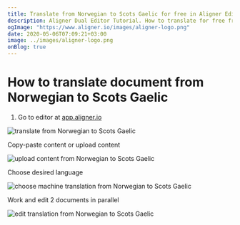 ```yaml
---
title: Translate from Norwegian to Scots Gaelic for free in Aligner Editor
description: Aligner Dual Editor Tutorial. How to translate for free from Norwegian to Scots Gaelic. Aligner is multilingual document management platform. 
ogImage: "https://www.aligner.io/images/aligner-logo.png"
date: 2020-05-06T07:09:21+03:00
image: ../images/aligner-logo.png
onBlog: true
---
```


# How to translate document from Norwegian to Scots Gaelic

1. Go to editor at [app.aligner.io](https://app.aligner.io "Aligner App web page")

![translate from Norwegian to Scots Gaelic](../aligner-blank-editor.png "translate from Norwegian to Scots Gaelic")

Copy-paste content or upload content

![upload content from Norwegian to Scots Gaelic](../aligner-uploaded-document.png "upload content from Norwegian to Scots Gaelic")

Choose desired language

![choose machine translation from Norwegian to Scots Gaelic](../aligner-language-dropdown.png "choose machine translation from Norwegian to Scots Gaelic")

Work and edit 2 documents in parallel

![edit translation from Norwegian to Scots Gaelic](../aligner-double-sitded-editor.png "edit translation from Norwegian to Scots Gaelic")

